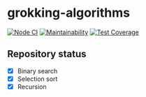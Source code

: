 # grokking-algorithms

[![Node CI](https://github.com/PavelDeuce/grokking-algorithms/actions/workflows/nodejs.yml/badge.svg)](https://github.com/PavelDeuce/grokking-algorithms/actions/workflows/nodejs.yml)
[![Maintainability](https://api.codeclimate.com/v1/badges/124f3ea7dbc891ded46a/maintainability)](https://codeclimate.com/github/PavelDeuce/grokking-algorithms/maintainability)
[![Test Coverage](https://api.codeclimate.com/v1/badges/124f3ea7dbc891ded46a/test_coverage)](https://codeclimate.com/github/PavelDeuce/grokking-algorithms/test_coverage)

## Repository status

* [x] Binary search
* [x] Selection sort
* [x] Recursion
